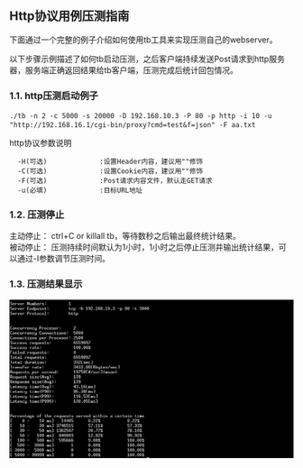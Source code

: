## Http协议用例压测指南

下面通过一个完整的例子介绍如何使用tb工具来实现压测自己的webserver。

以下步骤示例描述了如何tb启动压测，之后客户端持续发送Post请求到http服务器，服务端正确返回结果给tb客户端，压测完成后统计回包情况。

### 1.1. http压测启动例子
```text
./tb -n 2 -c 5000 -s 20000 -D 192.168.10.3 -P 80 -p http -i 10 -u "http://192.168.16.1/cgi-bin/proxy?cmd=test&f=json" -F aa.txt
```

http协议参数说明
```text
  -H(可选)             :设置Header内容，建议用""修饰
  -C(可选)             :设置Cookie内容，建议用""修饰
  -F(可选)             :Post请求内容文件，默认走GET请求
  -u(必填)             :目标URL地址
```

### 1.2. 压测停止
主动停止： ctrl+C or killall tb，等待数秒之后输出最终统计结果。<br/>
被动停止： 压测持续时间默认为1小时，1小时之后停止压测并输出统计结果，可以通过-I参数调节压测时间。


### 1.3. 压测结果显示
![压测结果](../assets/tb_http_result.png)